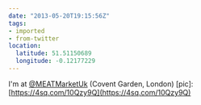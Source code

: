 ```yaml
---
date: "2013-05-20T19:15:56Z"
tags:
- imported
- from-twitter
location:
  latitude: 51.51150689
  longitude: -0.12177229
---
```

I'm at [@MEATMarketUk](https://twitter.com/MEATMarketUk) \(Covent Garden, London\) \[pic\]: [https://4sq.com/10Qzy9Q](https://4sq.com/10Qzy9Q)

